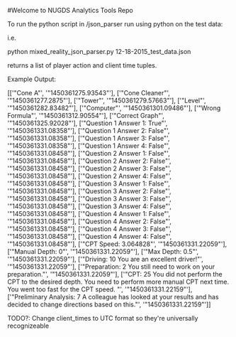 #Welcome to NUGDS Analytics Tools Repo

To run the python script in /json_parser run using python on the test data:

i.e.

python mixed_reality_json_parser.py 12-18-2015_test_data.json

returns a list of player action and client time tuples.

Example Output:

[['"Cone A"', '"1450361275.93543"'], ['"Cone Cleaner"', '"1450361277.2875"'], ['"Tower"', '"1450361279.57663"'], ['"Level"', '"1450361282.83482"'], ['"Computer"', '"1450361301.09486"'], ['"Wrong Formula"', '"1450361312.90554"'], ['"Correct Graph"', '"1450361325.92028"'], ['"Question 1 Answer 1: True"', '"1450361331.08358"'], ['"Question 1 Answer 2: False"', '"1450361331.08358"'], ['"Question 1 Answer 3: False"', '"1450361331.08358"'], ['"Question 1 Answer 4: False"', '"1450361331.08458"'], ['"Question 2 Answer 1: False"', '"1450361331.08458"'], ['"Question 2 Answer 2: False"', '"1450361331.08458"'], ['"Question 2 Answer 3: False"', '"1450361331.08458"'], ['"Question 2 Answer 4: False"', '"1450361331.08458"'], ['"Question 3 Answer 1: False"', '"1450361331.08458"'], ['"Question 3 Answer 2: False"', '"1450361331.08458"'], ['"Question 3 Answer 3: False"', '"1450361331.08458"'], ['"Question 3 Answer 4: False"', '"1450361331.08458"'], ['"Question 4 Answer 1: False"', '"1450361331.08458"'], ['"Question 4 Answer 2: False"', '"1450361331.08458"'], ['"Question 4 Answer 3: False"', '"1450361331.08458"'], ['"Question 4 Answer 4: False"', '"1450361331.08458"'], ['"CPT Speed: 3.064828"', '"1450361331.22059"'], ['"Manual Depth: 0"', '"1450361331.22059"'], ['"Max Depth: 0.5"', '"1450361331.22059"'], ['"Driving: 10  You are an excellent driver!"', '"1450361331.22059"'], ['"Preparation: 2  You still need to work on your preparation."', '"1450361331.22059"'], ['"CPT: 25  You did not perform the CPT to the desired depth.  You need to perform more manual CPT next time.  You went too fast for the CPT speed. "', '"1450361331.22159"'], ['"Preliminary Analysis: 7 A colleague has looked at your results and has decided to change directions based on this."', '"1450361331.22159"']]

TODO?:  Change client_times to UTC format so they're universally recognizeable

